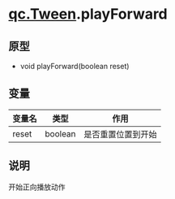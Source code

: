 # [qc.Tween](../components/Tween.md).playForward

## 原型
* void playForward(boolean reset)

## 变量
| 变量名 | 类型 | 作用 |
| ------------- |-------------|-------------|
| reset | boolean | 是否重置位置到开始 |

## 说明
开始正向播放动作

